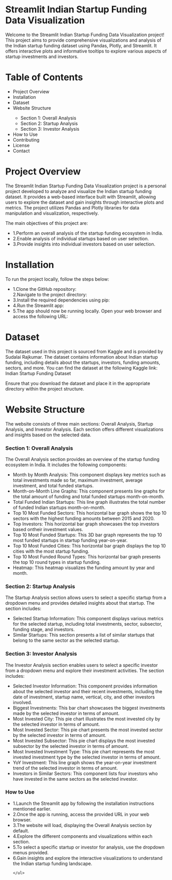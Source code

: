 # Streamlit Indian Startup Funding Data Visualization
Welcome to the Streamlit Indian Startup Funding Data Visualization project! This project aims to provide comprehensive visualizations and analysis of the Indian startup funding dataset using Pandas, Plotly, and Streamlit. It offers interactive plots and informative tooltips to explore various aspects of startup investments and investors.


<H1>Table of Contents</H1>
<ul>
  <li>Project Overview</li>
  <li>Installation</li>
  <li>Dataset</li>
  <li>Website Structure</li>
  <ul><li>Section 1: Overall Analysis</li>
    <li>Section 2: Startup Analysis</li>
    <li>Section 3: Investor Analysis</li>
  </ul>
  <li>How to Use</li>
  <li>Contributing</li>
  <li>License</li>
  <li>Contact</li>
</ul>

<h1>Project Overview</h1>
The Streamlit Indian Startup Funding Data Visualization project is a personal project developed to analyze and visualize the Indian startup funding dataset. It provides a web-based interface built with Streamlit, allowing users to explore the dataset and gain insights through interactive plots and metrics. The project utilizes Pandas and Plotly libraries for data manipulation and visualization, respectively.

The main objectives of this project are:

<ul>
<li>1.Perform an overall analysis of the startup funding ecosystem in India.</li>
<li>2.Enable analysis of individual startups based on user selection.</li>
<li>3.Provide insights into individual investors based on user selection.</li>
</ul>

<h1>Installation</h1>
To run the project locally, follow the steps below:
<ul>
  <li>1.Clone the GitHub repository:</li>
  <l1>2.Navigate to the project directory:</l1>
  <li>3.Install the required dependencies using pip:</li>
  <li>4.Run the Streamlit app:</li>
  <li>5.The app should now be running locally. Open your web browser and access the following URL:</li>
</ul>

<h1>Dataset</h1>
The dataset used in this project is sourced from Kaggle and is provided by Sudalai Rajkumar. The dataset contains information about Indian startup funding, including details about the startups, investors, funding amounts, sectors, and more. You can find the dataset at the following Kaggle link: Indian Startup Funding Dataset

Ensure that you download the dataset and place it in the appropriate directory within the project structure.

<h1>Website Structure</h1>
The website consists of three main sections: Overall Analysis, Startup Analysis, and Investor Analysis. Each section offers different visualizations and insights based on the selected data.

<h3>Section 1: Overall Analysis</h3>
The Overall Analysis section provides an overview of the startup funding ecosystem in India. It includes the following components:
<ul>
  <li>Month by Month Analysis: This component displays key metrics such as total investments made so far, maximum investment, average investment, and total funded startups.</li>
  <li>Month-on-Month Line Graphs: This component presents line graphs for the total amount of funding and total funded startups month-on-month.</li>
  <li>Total Funded Indian Startups: This line graph illustrates the total number of funded Indian startups month-on-month.</li>
  <li>Top 10 Most Funded Sectors: This horizontal bar graph shows the top 10 sectors with the highest funding amounts between 2015 and 2020.</li>
  <li>Top Investors: This horizontal bar graph showcases the top investors based ontheir investment values.</li>
  <li>Top 10 Most Funded Startups: This 3D bar graph represents the top 10 most funded startups in startup funding year-on-year.</li>
  <li>Top 10 Most Funded Cities: This horizontal bar graph displays the top 10 cities with the most startup funding.</li>
  <li>Top 10 Most Funded Round Types: This horizontal bar graph presents the top 10 round types in startup funding.</li>
  <li>Heatmap: This heatmap visualizes the funding amount by year and month.</li>
  </ul>
  
  <h3>Section 2: Startup Analysis</h3>
  The Startup Analysis section allows users to select a specific startup from a dropdown menu and provides detailed insights about that startup. The section includes:
  <ul>
    <li>Selected Startup Information: This component displays various metrics for the selected startup, including total investments, sector, subsector, funding stage, and investors.</li>
    <li>Similar Startups: This section presents a list of similar startups that belong to the same sector as the selected startup.</li>
  </ul>

  <h3>Section 3: Investor Analysis</h3>
  The Investor Analysis section enables users to select a specific investor from a dropdown menu and explore their investment activities. The section includes:
  <ul>
    <li>Selected Investor Information: This component provides information about the selected investor and their recent investments, including the date of investment, startup name, vertical, city, and other investors involved.</li>
    <li>Biggest Investments: This bar chart showcases the biggest investments made by the selected investor in terms of amount.</li>
    <li>Most Invested City: This pie chart illustrates the most invested city by the selected investor in terms of amount.</li>
    <li>Most Invested Sector: This pie chart presents the most invested sector by the selected investor in terms of amount.</li>
    <li>Most Invested Subsector: This pie chart displays the most invested subsector by the selected investor in terms of amount.</li>
    <li>Most Invested Investment Type: This pie chart represents the most invested investment type by the selected investor in terms of amount.</li>
    <li>YoY Investment: This line graph shows the year-on-year investment trend of the selected investor in terms of amount.</li>
    <li>Investors in Similar Sectors: This component lists four investors who have invested in the same sectors as the selected investor.</li>
    
  </ul>
  
  <h3>How to Use</h3>
  <ul>
    <li>1.Launch the Streamlit app by following the installation instructions mentioned earlier.</li>
    <li>2.Once the app is running, access the provided URL in your web browser.</li>
    <li>3.The website will load, displaying the Overall Analysis section by default.</li>
    <li>4.Explore the different components and visualizations within each section.</li>
    <li>5.To select a specific startup or investor for analysis, use the dropdown menus provided.</li>
    <li>6.Gain insights and explore the interactive visualizations to understand the Indian startup funding landscape.</li>

    </ul>
